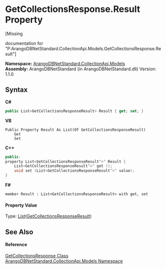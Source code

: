 # GetCollectionsResponse.Result Property 
 

\[Missing <summary> documentation for "P:ArangoDBNetStandard.CollectionApi.Models.GetCollectionsResponse.Result"\]

**Namespace:**&nbsp;<a href="eddef630-2e74-9b99-ee5b-91305adea48b">ArangoDBNetStandard.CollectionApi.Models</a><br />**Assembly:**&nbsp;ArangoDBNetStandard (in ArangoDBNetStandard.dll) Version: 1.1.0

## Syntax

**C#**<br />
``` C#
public List<GetCollectionsResponseResult> Result { get; set; }
```

**VB**<br />
``` VB
Public Property Result As List(Of GetCollectionsResponseResult)
	Get
	Set
```

**C++**<br />
``` C++
public:
property List<GetCollectionsResponseResult^>^ Result {
	List<GetCollectionsResponseResult^>^ get ();
	void set (List<GetCollectionsResponseResult^>^ value);
}
```

**F#**<br />
``` F#
member Result : List<GetCollectionsResponseResult> with get, set

```


#### Property Value
Type: <a href="https://docs.microsoft.com/dotnet/api/system.collections.generic.list-1" target="_blank" rel="noopener noreferrer">List</a>(<a href="f5e302d6-c9ee-9161-0f8d-ade42e538166">GetCollectionsResponseResult</a>)

## See Also


#### Reference
<a href="217a152a-c0ee-6eb8-80a9-2530fbaf0d45">GetCollectionsResponse Class</a><br /><a href="eddef630-2e74-9b99-ee5b-91305adea48b">ArangoDBNetStandard.CollectionApi.Models Namespace</a><br />